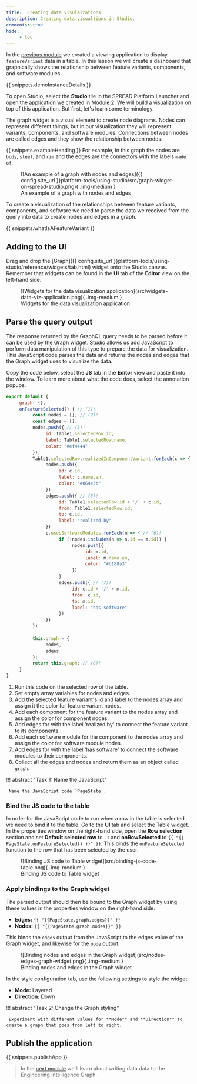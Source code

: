 ```yaml
---
title:  Creating data visulaizations
description: Creating data visualtions in Studio.
comments: true
hide:
     - toc
---
```


In the [previous module](module-2/creating-a-display-application.html) we created a viewing application to display `featureVariant` data in a table. In this lesson we will create a dashboard that graphically shows the relationship between feature variants, components, and software modules.

{{ snippets.demoInstanceDetails }}

To open Studio, select the **Studio** tile in the SPREAD Platform Launcher and open the application we created in [Module 2](module-2/creating-a-display-application.html). We will build a visualization on top of this application. But first, let's learn some terminology.

The graph widget is a visual element to create node diagrams. Nodes can represent different things, but in our visualization they will represent  variants, components, and software modules. Connections between nodes are called edges and they show the relationship between nodes.

{{ snippets.exampleHeading }}
For example, in this graph the nodes are `body`, `steel`, and `rim` and the edges are the connectors with the labels `made of`.

<figure markdown="span">
	![An example of a graph with nodes and edges]({{ config.site_url }}platform-tools/using-studio/src/graph-widget-on-spread-studio.png){ .img-medium }
	<figcaption>An example of a graph with nodes and edges</figcaption>
</figure>

To create a visualization of the relationships between feature variants, components, and software we need to parse the data we received from the query into data to create nodes and edges in a graph.

{{ snippets.whatIsAFeatureVariant }}

## Adding to the UI

Drag and drop the [Graph]({{ config.site_url }}platform-tools/using-studio/reference/widgets/tab.html) widget onto the Studio canvas. Remember that widgets can be found in the **UI** tab of the **Editor** view on the left-hand side.

<figure markdown="span">
	![Widgets for the data visualization application](src/widgets-data-viz-application.png){ .img-medium }
	<figcaption>Widgets for the data visualization application</figcaption>
</figure>

## Parse the query output

The response returned by the GraphQL query needs to be parsed before it can be used by the Graph widget. Studio allows us add JavaScript to perform data manipulation of this type to prepare the data for visualization. This JavaScript code parses the data and returns the nodes and edges that the Graph widget uses to visualize the data.

Copy the code below, select the **JS** tab in the **Editor** view and paste it into the window. To learn more about what the code does, select the annotation popups.

```js
export default {
     graph: {},
     onFeatureSelected() { // (1)!
          const nodes = []; // (2)!
          const edges = [];
          nodes.push({ // (3)! 
               id: Table1.selectedRow.id,
               label: Table1.selectedRow.name,
               color: "#ef4444"
          });
          Table1.selectedRow.realizedInComponentVariant.forEach(c => { // (4)! 
               nodes.push({
                    id: c.id,
                    label: c.name.en,
                    color: "#064e3b"
               });
               edges.push({ // (5)! 
                    id: Table1.selectedRow.id + '/' + c.id,
                    from: Table1.selectedRow.id,
                    to: c.id,
                    label: "realized by"
               })
               c.usesSoftwareModules.forEach(m => { // (6)! 
                    if (!nodes.includes(n => n.id == m.id)) {
                         nodes.push({
                              id: m.id,
                              label: m.name.en,
                              color: "#b188a3"
                         })
                    }
                    edges.push({ // (7)!
                         id: c.id + '/' + m.id,
                         from: c.id,
                         to: m.id,
                         label: "has software"
                    })
               })
          })
               
          this.graph = {
               nodes,
               edges
          };
          return this.graph; // (8)! 
     }
}
```

1. Run this code on the selected row of the table.
2. Set empty array variables for nodes and edges.
3. Add the selected feature variant's id and label to the nodes array and assign it the color for feature variant nodes.
4. Add each component for the feature variant to the nodes array and assign the color for component nodes.
5. Add edges for with the label 'realized by' to connect the feature variant to its components.
6. Add each software module for the component to the nodes array and assign the color for software module nodes.
7. Add edges for with the label 'has software' to connect the software modules to their components.
8. Collect all the edges and nodes and return them as an object called `graph`.

!!! abstract "Task 1: Name the JavaScript"

     Name the JavaScript code `PageState`.

### Bind the JS code to the table

In order for the JavaScript code to run when a row in the table is selected we need to bind it to the table. Go to the **UI** tab and select the Table widget. In the properties window on the right-hand side, open the **Row selection** section and set **Default selected row** to `-1` and **onRowSelected** to `{{ "{{ PageState.onFeatureSelected() }}" }}`. This binds the `onFeatureSelected` function to the row that has been selected by the user.

<figure markdown="span">
	![Binding JS code to Table widget](src/binding-js-code-table.png){ .img-medium }
	<figcaption>Binding JS code to Table widget</figcaption>
</figure>

### Apply bindings to the Graph widget

The parsed output should then be bound to the Graph widget by using these values in the properties window on the right-hand side:

- **Edges:** `{{ "{{PageState.graph.edges}}" }}`
- **Nodes:** `{{ "{{PageState.graph.nodes}}" }}`

This binds the `edges` output from the JavaScript to the edges value of the Graph widget, and likewise for the `node` output.

<figure markdown="span">
	![Binding nodes and edges in the Graph widget](src/nodes-edges-graph-widget.png){ .img-medium }
	<figcaption>Binding nodes and edges in the Graph widget</figcaption>
</figure>

In the style configuration tab, use the following settings to style the widget:

- **Mode:** Layered
- **Direction:** Down

!!! abstract "Task 2: Change the Graph styling"

     Experiment with different values for **Mode** and **Direction** to create a graph that goes from left to right.

## Publish the application

{{ snippets.publishApp }}

<blockquote class="next-lesson">In the <a href="module-4/understanding-graphql-mutations.html">next module</a> we'll learn about writing data data to the Engineering Intelligence Graph.</blockquote>
